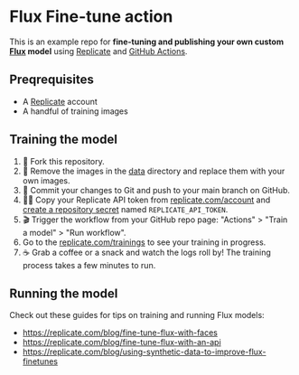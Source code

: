 # Flux Fine-tune action

This is an example repo for **fine-tuning and publishing your own custom [Flux](https://replicate.com/blog/fine-tune-flux-with-faces) model** using [Replicate](https://replicate.com) and [GitHub Actions](https://github.com/features/actions).

## Preqrequisites

- A [Replicate](https://replicate.com/account) account
- A handful of training images

## Training the model

1. 🍴 Fork this repository.
1. 🧹 Remove the images in the [data](data) directory and replace them with your own images.
1. 💾 Commit your changes to Git and push to your main branch on GitHub.
1. 🕵️‍♀️ Copy your Replicate API token from [replicate.com/account](https://replicate.com/account/api-tokens) and [create a repository secret](https://docs.github.com/en/actions/security-guides/encrypted-secrets#creating-encrypted-secrets-for-a-repository) named `REPLICATE_API_TOKEN`.
1. 🎬 Trigger the workflow from your GitHub repo page: "Actions" > "Train a model" > "Run workflow".
1. Go to the [replicate.com/trainings](https://replicate.com/trainings) to see your training in progress.
1. ☕️ Grab a coffee or a snack and watch the logs roll by! The training process takes a few minutes to run.

## Running the model

Check out these guides for tips on training and running Flux models:

- https://replicate.com/blog/fine-tune-flux-with-faces
- https://replicate.com/blog/fine-tune-flux-with-an-api
- https://replicate.com/blog/using-synthetic-data-to-improve-flux-finetunes